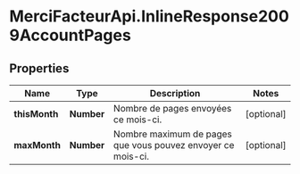 # MerciFacteurApi.InlineResponse2009AccountPages

## Properties
Name | Type | Description | Notes
------------ | ------------- | ------------- | -------------
**thisMonth** | **Number** | Nombre de pages envoyées ce mois-ci. | [optional] 
**maxMonth** | **Number** | Nombre maximum de pages que vous pouvez envoyer ce mois-ci. | [optional] 
